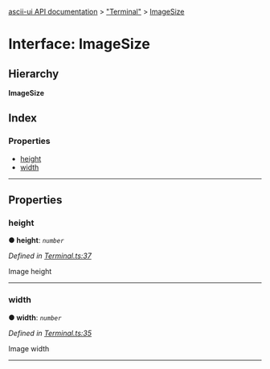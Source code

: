 [ascii-ui API documentation](../README.md) > ["Terminal"](../modules/_terminal_.md) > [ImageSize](../interfaces/_terminal_.imagesize.md)

# Interface: ImageSize

## Hierarchy

**ImageSize**

## Index

### Properties

* [height](_terminal_.imagesize.md#height)
* [width](_terminal_.imagesize.md#width)

---

## Properties

<a id="height"></a>

###  height

**● height**: *`number`*

*Defined in [Terminal.ts:37](https://github.com/danikaze/ascii-ui/blob/cfe4704/src/Terminal.ts#L37)*

Image height

___
<a id="width"></a>

###  width

**● width**: *`number`*

*Defined in [Terminal.ts:35](https://github.com/danikaze/ascii-ui/blob/cfe4704/src/Terminal.ts#L35)*

Image width

___

